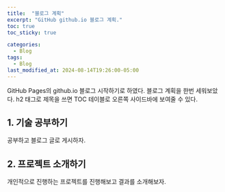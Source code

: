 ```yaml
---
title:  "블로그 계획"
excerpt: "GitHub github.io 블로그 계획."
toc: true
toc_sticky: true

categories:
  - Blog
tags:
  - Blog
last_modified_at: 2024-08-14T19:26:00-05:00
---
```


GitHub Pages의 github.io 블로그 시작하기로 하였다.
블로그 계획을 한번 세워보았다. h2 태그로 제목을 쓰면
TOC 테이블로 오른쪽 사이드바에 보여줄 수 있다.

## 1. 기술 공부하기

공부하고 블로그 글로 게시하자.

## 2. 프로젝트 소개하기

개인적으로 진행하는 프로젝트를 진행해보고
결과를 소개해보자.
